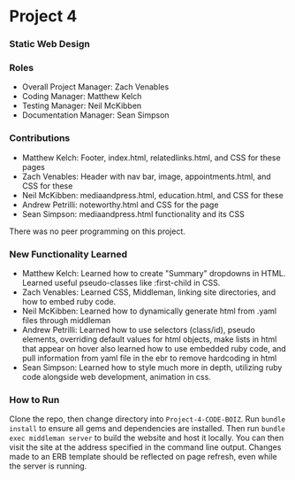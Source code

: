 # Project 4
### Static Web Design

### Roles
* Overall Project Manager: Zach Venables
* Coding Manager: Matthew Kelch
* Testing Manager: Neil McKibben
* Documentation Manager: Sean Simpson

### Contributions
* Matthew Kelch: Footer, index.html, relatedlinks.html, and CSS for these pages
* Zach Venables: Header with nav bar, image, appointments.html, and CSS for these
* Neil McKibben: mediaandpress.html, education.html, and CSS for these
* Andrew Petrilli: noteworthy.html and CSS for the page
* Sean Simpson: mediaandpress.html functionality and its CSS

There was no peer programming on this project.

### New Functionality Learned
* Matthew Kelch: Learned how to create "Summary" dropdowns in HTML. Learned useful pseudo-classes like :first-child in CSS.
* Zach Venables: Learned CSS, Middleman, linking site directories, and how to embed ruby code.
* Neil McKibben: Learned how to dynamically generate html from .yaml files through middleman
* Andrew Petrilli: Learned how to use selectors (class/id), pseudo elements, overriding default values for html objects, make lists in html that appear on hover
                    also learned how to use embedded ruby code, and pull information from yaml file in the ebr to remove hardcoding in html
* Sean Simpson: Learned how to style much more in depth, utilizing ruby code alongside web development, animation in css.


### How to Run
Clone the repo, then change directory into `Project-4-CODE-BOIZ`. Run `bundle install` to ensure all gems and dependencies are installed. Then run `bundle exec middleman server` to build the website and host it locally. You can then visit the site at the address specified in the command line output. Changes made to an ERB template should be reflected on page refresh, even while the server is running.
